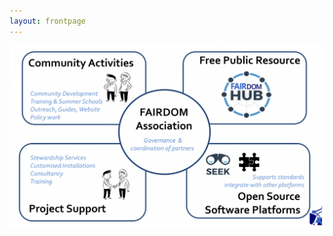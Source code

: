 ```yaml
---
layout: frontpage
---
```


<img src="/assets/images/fairdom-front.png" class="img-fluid" alt="FAIRDOM Overview">



